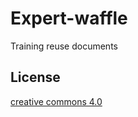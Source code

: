 
# Expert-waffle

Training reuse documents

## License

[creative commons 4.0](https://https://creativecommons.org/licenses/by/4.0/)

  
